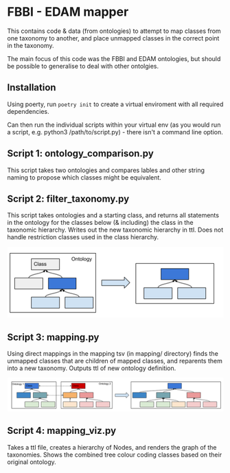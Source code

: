 # FBBI - EDAM mapper
This contains code & data (from ontologies) to attempt to map classes from one taxonomy to another, and place unmapped classes in the correct point in the taxonomy.

The main focus of this code was the FBBI and EDAM ontologies, but should be possible to generalise to deal with other ontolgies.

## Installation

Using poerty, run `poetry init` to create a virtual enviroment with all required dependencies.

Can then run the individual scripts within your virtual env (as you would run a script, e.g. python3 /path/to/script.py) - there isn't a command line option.

## Script 1: ontology_comparison.py

This script takes two ontologies and compares lables and other string naming to propose which classes might be equivalent.


## Script 2: filter_taxonomy.py

This script takes ontologies and a starting class, and returns all statements in the ontology for the classes below (& including) the class in the taxonomic hierarchy. Writes out the new taxonomic hierarchy in ttl. Does not handle restriction classes used in the class hierarchy.

![](onto-mapper_filter.png)

## Script 3: mapping.py

Using direct mappings in the mapping tsv (in mapping/ directory) finds the unmapped classes that are children of mapped classes, and reparents them into a new taxonomy. Outputs ttl of new ontology definition.

![](onto-mapper_mapping.png)

## Script 4: mapping_viz.py
Takes a ttl file, creates a hierarchy of Nodes, and renders the graph of the taxonomies. Shows the combined tree colour coding classes based on their original ontology.
